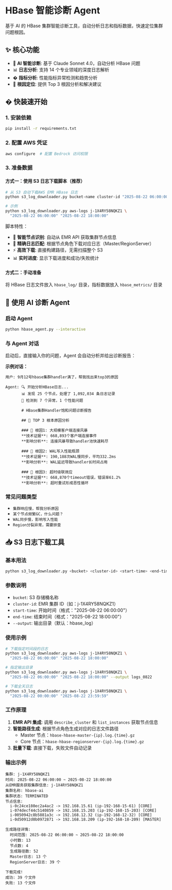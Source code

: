 # HBase 智能诊断 Agent

基于 AI 的 HBase 集群智能诊断工具，自动分析日志和指标数据，快速定位集群问题根因。

## ✨ 核心功能

- 🤖 **AI 智能诊断**: 基于 Claude Sonnet 4.0，自动分析 HBase 问题
- 📊 **日志分析**: 支持 14 个专业领域的深度日志解析
- � **指标分析**: 性能指标异常检测和趋势分析
- 🎯 **根因定位**: 提供 Top 3 根因分析和解决建议

## � 快装速开始

### 1. 安装依赖
```bash
pip install -r requirements.txt
```

### 2. 配置 AWS 凭证
```bash
aws configure  # 配置 Bedrock 访问权限
```

### 3. 准备数据

#### 方式一：使用 S3 日志下载脚本（推荐）
```bash
# 从 S3 自动下载AWS EMR HBase 日志
python s3_log_downloader.py bucket-name cluster-id "2025-08-22 06:00:00" "2025-08-22 18:00:00"

# 示例
python s3_log_downloader.py aws-logs j-1X4RY58NQKZ1 \
  "2025-08-22 06:00:00" "2025-08-22 18:00:00"
```

脚本特性：
- 🚀 **智能节点识别**: 自动从 EMR API 获取集群节点信息
- 🎯 **精确日志匹配**: 根据节点角色下载对应日志（Master/RegionServer）
- ⚡ **高效下载**: 直接构建路径，无需扫描整个 S3
- 📊 **实时进度**: 显示下载进度和成功/失败统计

#### 方式二：手动准备
将 HBase 日志文件放入 `hbase_log/` 目录，指标数据放入 `hbase_metrics/` 目录

## 🤖 使用 AI 诊断 Agent

### 启动 Agent
```bash
python hbase_agent.py --interactive
```

### 与 Agent 对话
启动后，直接输入你的问题，Agent 会自动分析并给出诊断报告：

**示例对话：**
```
用户: 9月12号hbase集群handler满了，帮我找出来top3的原因

Agent: 🔍 开始分析HBase日志...
       📊 发现 25 个节点，处理了 1,092,034 条日志记录
       🚨 检测到 7 个异常，1 个性能问题
       
       # HBase集群Handler饱和问题诊断报告
       
       ## 🎯 TOP 3 根本原因分析
       
       ### 🥇 根因1: 大规模客户端连接风暴
       **技术证据**: 668,893个客户端连接事件
       **影响分析**: 连接风暴导致handler池快速耗尽
       
       ### 🥈 根因2: WAL写入性能瓶颈
       **技术证据**: 190,188次WAL慢同步，平均332.2ms
       **影响分析**: WAL延迟导致handler长时间占用
       
       ### 🥉 根因3: 超时级联效应
       **技术证据**: 668,870个timeout错误，错误率61.2%
       **影响分析**: 超时重试形成恶性循环
```

### 常见问题类型
- `集群响应慢，帮我分析原因`
- `某个节点频繁GC，什么问题？`
- `WAL同步慢，影响写入性能`
- `Region分裂异常，需要排查`

## 📥 S3 日志下载工具

### 基本用法
```bash
python s3_log_downloader.py <bucket> <cluster-id> <start-time> <end-time> [--output dir]
```

### 参数说明
- `bucket`: S3 存储桶名称
- `cluster-id`: EMR 集群 ID（如：j-1X4RY58NQKZ1）
- `start-time`: 开始时间（格式："2025-08-22 06:00:00"）
- `end-time`: 结束时间（格式："2025-08-22 18:00:00"）
- `--output`: 输出目录（默认：hbase_log）

### 使用示例
```bash
# 下载指定时间段的日志
python s3_log_downloader.py aws-logs j-1X4RY58NQKZ1 \
  "2025-08-22 06:00:00" "2025-08-22 18:00:00"

# 指定输出目录
python s3_log_downloader.py aws-logs j-1X4RY58NQKZ1 \
  "2025-08-22 06:00:00" "2025-08-22 18:00:00" --output logs_0822

# 下载全天日志
python s3_log_downloader.py aws-logs j-1X4RY58NQKZ1 \
  "2025-08-22 00:00:00" "2025-08-22 23:59:59"
```

### 工作原理
1. **EMR API 集成**: 调用 `describe_cluster` 和 `list_instances` 获取节点信息
2. **智能路径生成**: 根据节点角色生成对应的日志文件路径
   - Master 节点：`hbase-hbase-master-{ip}.log.{time}.gz`
   - Core 节点：`hbase-hbase-regionserver-{ip}.log.{time}.gz`
3. **批量下载**: 直接下载，失败文件自动记录

### 输出示例
```
集群: j-1X4RY58NQKZ1
时间: 2025-08-22 06:00:00 ~ 2025-08-22 18:00:00
从EMR服务获取集群信息: j-1X4RY58NQKZ1
集群名称: hbase-ai
集群状态: TERMINATED
节点信息:
  i-0c24ce180ec2a4ac2 -> 192.168.15.61 (ip-192-168-15-61) [CORE]
  i-074decf44c5140859 -> 192.168.15.203 (ip-192-168-15-203) [CORE]
  i-0050942c8b5881a3c -> 192.168.12.32 (ip-192-168-12-32) [CORE]
  i-0d50912d0b0972871 -> 192.168.18.209 (ip-192-168-18-209) [MASTER]

生成路径详情:
  时间范围: 2025-08-22 06:00:00 ~ 2025-08-22 18:00:00
  小时数: 13
  节点数: 4
  生成路径数: 52
  Master日志: 13 个
  RegionServer日志: 39 个

下载完成!
成功: 39 个文件
失败: 13 个文件
```
